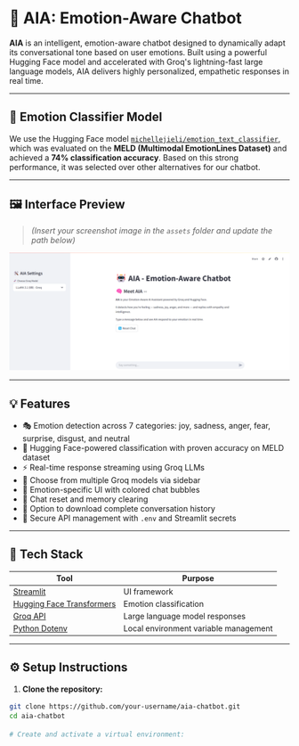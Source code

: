 # 🤖 AIA: Emotion-Aware Chatbot

**AIA** is an intelligent, emotion-aware chatbot designed to dynamically adapt its conversational tone based on user emotions. Built using a powerful Hugging Face model and accelerated with Groq's lightning-fast large language models, AIA delivers highly personalized, empathetic responses in real time.

---

## 🧠 Emotion Classifier Model

We use the Hugging Face model [`michellejieli/emotion_text_classifier`](https://huggingface.co/michellejieli/emotion_text_classifier), which was evaluated on the **MELD (Multimodal EmotionLines Dataset)** and achieved a **74% classification accuracy**. Based on this strong performance, it was selected over other alternatives for our chatbot.

---

## 🖼️ Interface Preview

> *(Insert your screenshot image in the `assets` folder and update the path below)*

![AIA Chatbot Interface](assets/aia-interface.png)

---

## 💡 Features

- 🎭 Emotion detection across 7 categories: joy, sadness, anger, fear, surprise, disgust, and neutral
- 🧠 Hugging Face-powered classification with proven accuracy on MELD dataset
- ⚡ Real-time response streaming using Groq LLMs
- 🧬 Choose from multiple Groq models via sidebar
- 🎨 Emotion-specific UI with colored chat bubbles
- 🔄 Chat reset and memory clearing
- 💾 Option to download complete conversation history
- 🔐 Secure API management with `.env` and Streamlit secrets

---

## 🚀 Tech Stack

| Tool | Purpose |
|------|---------|
| [Streamlit](https://streamlit.io) | UI framework |
| [Hugging Face Transformers](https://huggingface.co/transformers) | Emotion classification |
| [Groq API](https://groq.com) | Large language model responses |
| [Python Dotenv](https://pypi.org/project/python-dotenv/) | Local environment variable management |

---

## ⚙️ Setup Instructions

1. **Clone the repository:**

```bash
git clone https://github.com/your-username/aia-chatbot.git
cd aia-chatbot

# Create and activate a virtual environment: